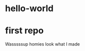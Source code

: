 # hello-world
first repo
============================================================

Wasssssup homies 
look what I made
